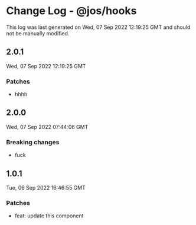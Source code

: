 # Change Log - @jos/hooks

This log was last generated on Wed, 07 Sep 2022 12:19:25 GMT and should not be manually modified.

## 2.0.1
Wed, 07 Sep 2022 12:19:25 GMT

### Patches

- hhhh

## 2.0.0
Wed, 07 Sep 2022 07:44:06 GMT

### Breaking changes

- fuck

## 1.0.1
Tue, 06 Sep 2022 16:46:55 GMT

### Patches

- feat: update this component

